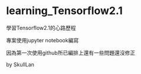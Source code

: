 # learning_Tensorflow2.1

學習Tensorflow2.1的心路歷程

專案使用jupyter notebook編寫

因為第一次使用github所已編排上還有一些問題還沒修正

by SkullLan
